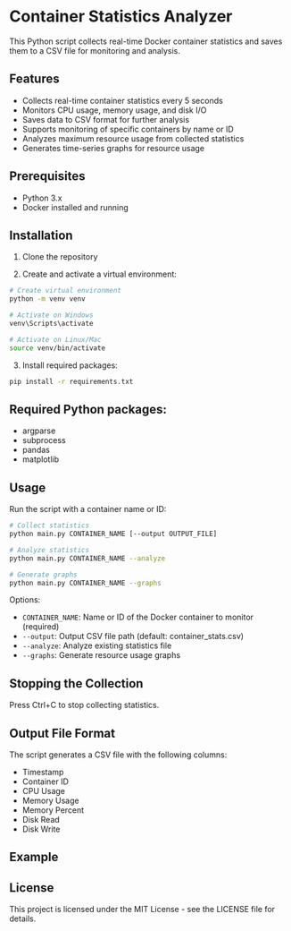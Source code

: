 # Container Statistics Analyzer

This Python script collects real-time Docker container statistics and saves them to a CSV file for monitoring and analysis.

## Features

- Collects real-time container statistics every 5 seconds
- Monitors CPU usage, memory usage, and disk I/O
- Saves data to CSV format for further analysis
- Supports monitoring of specific containers by name or ID
- Analyzes maximum resource usage from collected statistics
- Generates time-series graphs for resource usage

## Prerequisites

- Python 3.x
- Docker installed and running

## Installation

1. Clone the repository

2. Create and activate a virtual environment:
```bash
# Create virtual environment
python -m venv venv

# Activate on Windows
venv\Scripts\activate

# Activate on Linux/Mac
source venv/bin/activate
```

3. Install required packages:
```bash
pip install -r requirements.txt
```

## Required Python packages:
- argparse
- subprocess
- pandas
- matplotlib

## Usage

Run the script with a container name or ID:
```bash
# Collect statistics
python main.py CONTAINER_NAME [--output OUTPUT_FILE]

# Analyze statistics
python main.py CONTAINER_NAME --analyze

# Generate graphs
python main.py CONTAINER_NAME --graphs
```

Options:
- `CONTAINER_NAME`: Name or ID of the Docker container to monitor (required)
- `--output`: Output CSV file path (default: container_stats.csv)
- `--analyze`: Analyze existing statistics file
- `--graphs`: Generate resource usage graphs

## Stopping the Collection

Press Ctrl+C to stop collecting statistics.

## Output File Format

The script generates a CSV file with the following columns:
- Timestamp
- Container ID
- CPU Usage
- Memory Usage
- Memory Percent
- Disk Read
- Disk Write

## Example

## License

This project is licensed under the MIT License - see the LICENSE file for details.
